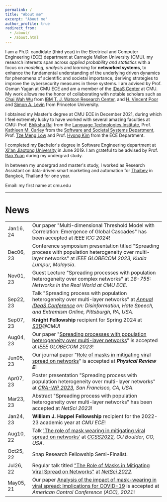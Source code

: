 ```yaml
---
permalink: /
title: "About me"
excerpt: "About me"
author_profile: true
redirect_from: 
  - /about/
  - /about.html
---
```

<style>
td, th {
   border: none!important;
}
</style>

[//]: # (I am a Ph.D. candidate &#40;third year&#41; in the )

[//]: # (Electrical and Computer Engineering &#40;[ECE]&#40;https://www.ece.cmu.edu/&#41;&#41; department at Carnegie Mellon University &#40;CMU&#41;.)

[//]: # (I am interested in applied probability and statistics, with a focus on **networked systems**. )

[//]: # (I am advised by Prof. [Osman Yagan]&#40;http://users.ece.cmu.edu/~oyagan/&#41; at CMU ECE. )

[//]: # (I am also a member of the [IDeaS Center]&#40;https://www.cmu.edu/ideas-social-cybersecurity/&#41; at CMU.)

[//]: # (I am honored to collaborate with [Chai Wah Wu]&#40;https://researcher.watson.ibm.com/researcher/view.php?person=us-cwwu&#41; from IBM T. J. Watson Research Center and [H. Vincent Poor]&#40;https://ece.princeton.edu/people/h-vincent-poor&#41; and )

[//]: # ([Simon A. Levin]&#40;https://slevin.princeton.edu/&#41; from Princeton University. )
I am a Ph.D. candidate (third year) in the Electrical and Computer Engineering (ECE) department at Carnegie Mellon University (CMU). 
my research interests span across _applied probability and statistics_ with a focus on 
_modeling_, _analysis_ and _learning_ for **networked systems**, to enhance the fundamental understanding of the underlying driven dynamics 
for phenomena of scientific and societal importance, 
deriving strategies to improve the cybersecurity measures in these systems.
I am advised by Prof. Osman Yagan at CMU ECE and am a member of the [IDeaS Center](https://www.cmu.edu/ideas-social-cybersecurity/) at CMU. 
My work allows me the honor of collaborating with notable scholars such as [Chai Wah Wu](https://ieeexplore.ieee.org/author/37276424300) from [IBM T. J. Watson Research Center](https://research.ibm.com/labs/yorktown-heights), 
and [H. Vincent Poor](https://ece.princeton.edu/people/h-vincent-poor) and [Simon A. Levin](https://slevin.princeton.edu/) from Princeton University.

I obtained my Master's degree at CMU ECE in December 2021, 
during which I feel extremely lucky to have worked with several amazing faculties at CMU: 
Prof. [Bhiksha Raj](http://mlsp.cs.cmu.edu/people/bhiksha/) from the [Language Technologies Institute](https://lti.cs.cmu.edu/),
Prof. [Kathleen M. Carley](http://www.casos.cs.cmu.edu/bios/carley/carley.html) from the [Software and Societal Systems Department](https://s3d.cmu.edu/), Prof. [Tze Meng Low](https://www.ece.cmu.edu/directory/bios/low-tze-meng.html) and Prof. [Hyong Kim](https://www.ece.cmu.edu/directory/bios/kim-hyong.html) from the ECE Department.

I completed my Bachelor's degree in Software Engineering department at [Xi'an Jiaotong University](http://en.xjtu.edu.cn/) in June 2019.
I am grateful to be advised by Prof. [Rao Yuan](https://ieeexplore.ieee.org/author/37086952691) during my undergrad study.

In between my undergrad and master's study, I worked as Research Assistant on data-driven smart marketing and automation for [Thaibev](https://www.thaibev.com/th08/home.aspx) in Bangkok, Thailand for one year.  

Email: my first name at cmu.edu

[//]: # (---)

[//]: # ()
[//]: # (# About my research)

[//]: # (My current research focuses on an interdisciplinary field of applied probability and statistics, random graph theory, especially in dynamical processes over complex systems.)

[//]: # (The results generally shed lights on various scientific domains, such as graph theory &#40;e.g., emergence of giant components&#41;, )

[//]: # (robustness and cascades in large connected systems, network epidemics, etc.)

[//]: # (Analytical findings on understanding of complex systems are derived, providing insights for decision-making and control strategies of downstream applications.    )



---
# News

|           |                                                                                                                                                                                                                                                                      |
|-----------|----------------------------------------------------------------------------------------------------------------------------------------------------------------------------------------------------------------------------------------------------------------------|
| Jan16, 24 | Our paper "Multi-dimensional Threshold Model with Correlation: Emergence of Global Cascades" has been accepted at _IEEE ICC 2024_!                                                                                                                                   | 
| Dec06, 23 | Conference symposium presentation titled "Spreading process with population heterogeneity over multi-layer networks" at _IEEE GLOBECOM 2023, Kuala Lumpur, Malaysia_.                                                                                                |
| Nov01, 23 | Guest Lecture "Spreading processes with population heterogeneity over complex networks" at _18-755: Networks in the Real World at CMU ECE_.                                                                                                                          |
| Sep22, 23 | Talk "Spreading process with population heterogeneity over multi-layer networks" at _[Annual IDeaS Conference](https://www.cmu.edu/ideas-social-cybersecurity/events/conference-index.html) on: Disinformation, Hate Speech, and Extremism Online, Pittsburgh, PA, USA_. |
| Sep07, 23 | **Knight Fellowship** recipient for Spring 2024 at _[S3D](https://s3d.cmu.edu/)@CMU_!                                                                                                                                                                                |
| Aug04, 23 | Our paper "[Spreading processes with population heterogeneity over multi-layer networks](https://arxiv.org/abs/2211.07479)" is accepted at _IEEE GLOBECOM 2023_!                                                                                                     |
| Jun05, 23 | Our journal paper "[Role of masks in mitigating viral spread on networks](https://journals.aps.org/pre/abstract/10.1103/PhysRevE.108.014306)" is accepted at **_Physical Review E_**!                                                                                |
| Apr07, 23 | Poster presentation "Spreading process with population heterogeneity over multi-layer networks" at _[CRA-WP 2023](https://cra.org/cra-wp/cra-wp-2023-graduate-cohort-workshops-applications-due-november-30/), San Francisco, CA, USA_.                              |
| Mar23, 23 | Abstract "Spreading process with population heterogeneity over multi-layer networks" has been accepted at _NetSci 2023_!                                                                                                                                             |
| Jan24, 23 | **William J. Happel Fellowship** recipient for the 2022-23 academic year at _CMU ECE_!                                                                                                                                                                               |
| Aug10, 22 | Talk ['The role of mask wearing in mitigating viral spread on networks’](https://www.colorado.edu/amath/sites/default/files/attached-files/schedule_v8.pdf) at _[CCSS2022](https://www.colorado.edu/amath/caccss2022), CU Boulder, CO, USA_.                         |
| Oct25, 22 | Snap Research Fellowship Semi-Finalist.                                                                                                                                                                                                                              |
| Jul26, 22 | Regular talk titled ["The Role of Masks in Mitigating Viral Spread on Networks"](https://arxiv.org/abs/2110.04398) at _[NetSci 2022](https://easychair.org/smart-program/NetSci2022/index.html)_.                                                                    |
| May05, 21 | Our paper [Analysis of the impact of mask-wearing in viral spread: Implications for COVID-19](https://ieeexplore.ieee.org/abstract/document/9482733) is accepted at _American Control Conference (ACC), 2021_!                                                       |              



